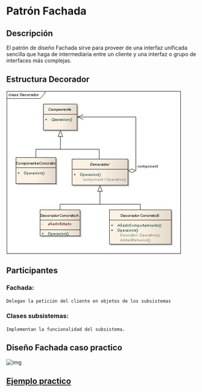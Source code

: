 # Patrón Fachada

## Descripción

El patrón de diseño Fachada sirve para proveer de una interfaz unificada sencilla que haga de intermediaria entre un cliente y una interfaz o grupo de interfaces más complejas.

## Estructura Decorador
![img](https://github.com/DanZaky/PatronesDocumentacion/blob/master/CatalogoPatrones/img/PatronDecorador.jpg)

## Participantes

   ### Fachada:
    Delegan la petición del cliente en objetos de los subsistemas
   ### Clases subsistemas:
    Implementan la funcionalidad del subsistema.

## Diseño Fachada caso practico

![img](https://github.com/DanZaky/PatronesDocumentacion/blob/master/CatalogoPatrones/img/Dise%C3%B1oFacade.png)

## [Ejemplo practico](https://github.com/DanZaky/PatronesDocumentacion/tree/master/CatalogoPatrones/src/patronfachada)
